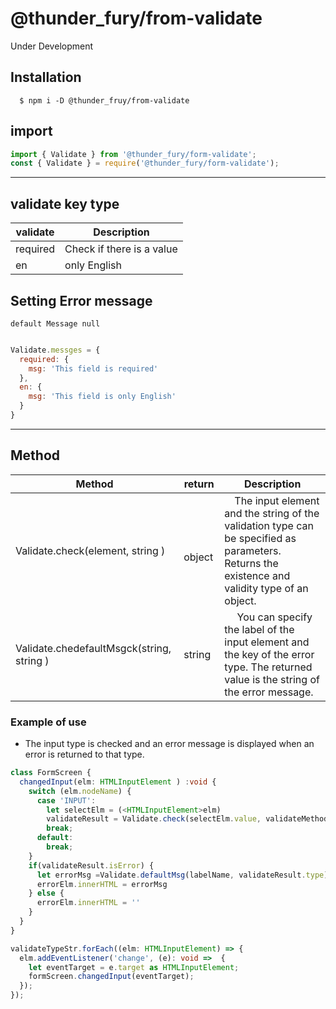 # @thunder_fury/from-validate

Under Development

## Installation
```
  $ npm i -D @thunder_fruy/from-validate
```
## import
```ts
import { Validate } from '@thunder_fury/form-validate';
const { Validate } = require('@thunder_fury/form-validate');
```
---
## validate key type

|  validate  |  Description  |
| ---- | ---- |
|  required  |  Check if there is a value  |
|  en  |  only English  |


## Setting Error message
`default Message null`

```javascript

Validate.messges = {
  required: {
    msg: 'This field is required'
  },
  en: {
    msg: 'This field is only English'
  }
}

```
---
## Method

|  Method  |  return  |  Description  |
| ---- | ---- | ---- |
|  Validate.check(element, string )  | 　object   |　The input element and the string of the validation type can be specified as parameters. <br> Returns the existence and validity type of an object.  |
|  Validate.chedefaultMsgck(string, string )  | string   |　 You can specify the label of the input element and the key of the error type. The returned value is the string of the error message.  |


### Example of use
- The input type is checked and an error message is displayed when an error is returned to that type.
``` ts
class FormScreen {
  changedInput(elm: HTMLInputElement ) :void {
    switch (elm.nodeName) {
      case 'INPUT':
        let selectElm = (<HTMLInputElement>elm)
        validateResult = Validate.check(selectElm.value, validateMethod);
        break;
      default:
        break;
    }
    if(validateResult.isError) {
      let errorMsg =Validate.defaultMsg(labelName, validateResult.type)
      errorElm.innerHTML = errorMsg
    } else {
      errorElm.innerHTML = ''
    }
  }
}

validateTypeStr.forEach((elm: HTMLInputElement) => {
  elm.addEventListener('change', (e): void =>  {
    let eventTarget = e.target as HTMLInputElement;
    formScreen.changedInput(eventTarget);
  });
});
```


